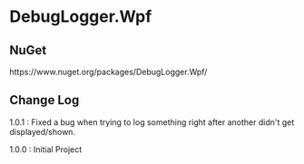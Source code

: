 # DebugLogger.Wpf

<h2>NuGet</h2>
https://www.nuget.org/packages/DebugLogger.Wpf/

<h2>Change Log</h2>
1.0.1 : Fixed a bug when trying to log something right after another didn't get displayed/shown. 

1.0.0 : Initial Project
